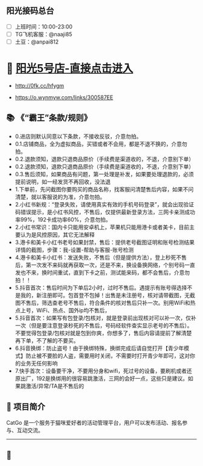 

## 阳光接码总台

- [ ] 上班时间：10:00-23:00
- [ ] TG飞机客服：@naaji85
- [ ] 土豆：@anpai812

# 🐾 [阳光5号店-直接点击进入](http://0fk.cc/hfygm)

- http://0fk.cc/hfygm

- https://o.wynmyw.com/links/300587EE



## 📚 《“霸王”条款/规则》

- 0.进店则默认同意以下条款，不接收反驳，介意勿拍。
- 0.1.店铺商品，全为虚拟商品，买错或者不会用，都是不退不换的，介意勿拍。
- 0.2.退款须知，退款只退商品原价（手续费是渠道收的，不退，介意别下单）
- 0.2.退款须知，退款只退商品原价（手续费是渠道收的，不退，介意别下单）
- 0.3.售后须知，如果商品有问题，第一处理是补发，如果要处理退款的，必须提前说明，如一经发货不再回收，没法退
- 1.下单前，先问截图你要购买的商品名称，找客服问清楚售后内容，如果不问清楚，就以客服说的为准，介意勿拍。
- 2.小红书新规：“登录失败，请使用真实有效的手机号码登录”，就会出现验证码错误提示，是小红书风控，不售后，仅提供最新登录方法，三网卡亲测成功率99%，192卡成功率60%，介意勿拍。
- 2.小红书常识：国内卡只能用安卓机上，苹果机只能用港卡或者美卡，目前主要认为是风控原因，其它无法解释
- 3.港卡和美卡小红书老号如果封禁，售后：提供老号截图证明和账号检测结果详情的截图，步骤：我-设置-帮助与客服-账号检测
- 4.港卡和美卡小红书：发送失败，不售后（但是提供方法），登上秒死不售后，第一次发不来码就再获取一次，还是不来，换设备换网络，个别号码一直发也不来，换时间重试，直到下卡之前，测试能来码，都不会售后，介意勿拍！！
- 5.抖音首次：售后时间为下单后2小时，过时不售后。遇提示有账号得选择不是我的，新注册即可。包首登不包掉！出售是未注册号，核对请带截图，无截图不售后，筛选查老号不售后，符合条件的核对售后只补一次。别用WiFi和热点上号，WiFi、热点、国外ip均不售后，
- 5.抖音首次：如果写有包登录/包核对，就是登录前出现核对可以补一次，仅补一次（但是要注意登录秒死的不售后，号码经软件查实显示老号的不售后）。不要觉得包登录/包核对就是包到你爽，你想多了，售后内容请提前了解清楚再下单，不了解的不要买。
- 6.抖音换绑：防止盗号！﻿由于换绑特殊，换绑完成后请自觉打开【青少年模式】防止被不要脸的人盗，需要用时关闭，不需要时打开青少年即可，这对你的业务无任何影响
- 7.快手首次：设备要干净，不要用分身和wifi，死过号的设备，要刷机或者还原出厂，192是换绑用的很容易跳激活，三网的会好一点，这些只是建议。如果跳激活/异常/TA是不售后的

## 📝 项目简介

CatGo 是一个服务于猫咪爱好者的活动管理平台，用户可以发布活动、报名参与、互动交流。

---

## 🧩 
